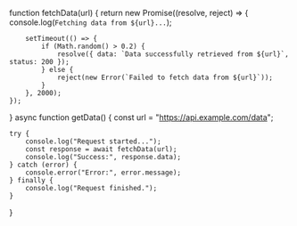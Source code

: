 function fetchData(url) {
    return new Promise((resolve, reject) => {
        console.log(`Fetching data from ${url}...`);

        setTimeout(() => {
            if (Math.random() > 0.2) {
                resolve({ data: `Data successfully retrieved from ${url}`, status: 200 });
            } else {
                reject(new Error(`Failed to fetch data from ${url}`));
            }
        }, 2000);
    });
}
async function getData() {
    const url = "https://api.example.com/data";

    try {
        console.log("Request started...");
        const response = await fetchData(url);
        console.log("Success:", response.data);
    } catch (error) {
        console.error("Error:", error.message);
    } finally {
        console.log("Request finished.");
    }
}
